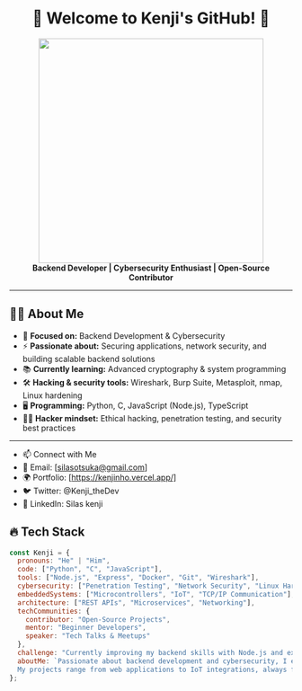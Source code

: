 <h1 align="center">👾 Welcome to Kenji's GitHub! 🚀</h1>

<div align="center">
  <img src="https://user-images.githubusercontent.com/your-image.gif" width="400px">
  <br>
  <b>Backend Developer | Cybersecurity Enthusiast | Open-Source Contributor</b>
</div>

---

## 🧑‍💻 About Me

- 🎯 **Focused on:** Backend Development & Cybersecurity  
- ⚡ **Passionate about:** Securing applications, network security, and building scalable backend solutions  
- 📚 **Currently learning:** Advanced cryptography & system programming  
- 🛠️ **Hacking & security tools:** Wireshark, Burp Suite, Metasploit, nmap, Linux hardening  
- 🖥️ **Programming:** Python, C, JavaScript (Node.js), TypeScript
- 🏴‍☠️ **Hacker mindset:** Ethical hacking, penetration testing, and security best practices  

---
- 📫 Connect with Me
- 📧 Email: [silasotsuka@gmail.com]
- 🌍 Portfolio: [https://kenjinho.vercel.app/]
- 🐦 Twitter: @Kenji_theDev
- 💼 LinkedIn: Silas kenji

## 🔥 Tech Stack

```javascript
const Kenji = {
  pronouns: "He" | "Him",
  code: ["Python", "C", "JavaScript"],
  tools: ["Node.js", "Express", "Docker", "Git", "Wireshark"],
  cybersecurity: ["Penetration Testing", "Network Security", "Linux Hardening"],
  embeddedSystems: ["Microcontrollers", "IoT", "TCP/IP Communication"],
  architecture: ["REST APIs", "Microservices", "Networking"],
  techCommunities: {
    contributor: "Open-Source Projects",
    mentor: "Beginner Developers",
    speaker: "Tech Talks & Meetups"
  },
  challenge: "Currently improving my backend skills with Node.js and exploring system programming with C",
  aboutMe: `Passionate about backend development and cybersecurity, I enjoy building efficient and secure applications. 
  My projects range from web applications to IoT integrations, always focusing on performance, security, and best practices.`
};
